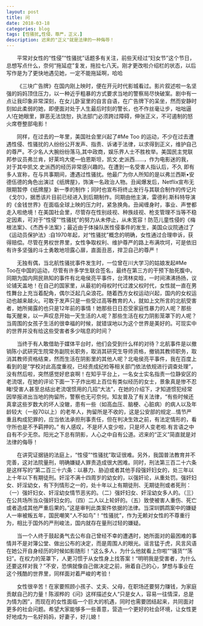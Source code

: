 ```yaml
---
layout: post
title: 问
date: 2018-03-18
categories: blog
tags: [性骚扰,性侵，尊严，正义，]
description: 迟来的"正义"就是法律的一种侮辱！
---
```

&emsp;&emsp;平常对女性的“性侵”“性骚扰”话题多有关注，前些天经过“妇女节”这个节日，总想写点什么，奈何“拖延症”复发，拖拉七八天。刚才更改啦介绍栏的状态，以后写作是为了更快地遇见她，一定不能拖延啊，哈哈


&emsp;&emsp;《三块广告牌》在国内刚上映时，便在开元时代影城看过。影片叙述啦一名坚强的妈妈顶住压力，以一种近乎粗暴的方式要求当地的警察局尽快破案。剧中有一点让我印象非常深刻，在女儿卧室里的自言自语，在广告牌下的呆坐，然而安静时刻如此柔弱的她，即便面对处于人生最后时刻的警长，也不作丝毫让步，咄咄逼人!在她眼里，罪恶无法饶恕，执法部门必须跨过障碍，伸张正义，不可遏制的怒火席卷整部电影！


&emsp;&emsp;同样，在过去的一年里，美国社会里兴起了#Me Too 的运动，不少在过去遭遇性侵、性骚扰的人纷纷公开发声、指责、诉诸于法律，以求得到正义，维护自己的尊严。不少名人大腕纷纷落马,其中政商，娱乐界人士不胜枚举。美国民主党联邦参议员弗兰肯，好莱坞大佬—伯恩斯坦，凯文.史派西……，作为电影迷的我，对于其中凯文.史派西的经历非常感兴趣的。在遭到一名受害人指认后，不久 即有多人宣称，在与共事期间，遭遇过性骚扰。他最广为你人所知的是以弗兰西斯•安德伍德的角色出演过《纸牌屋》，饰演一名政治人物。丑闻爆发后，Netflix宣布无限期暂停《纸牌屋》新一季的制作；同时也宣布将终止发行与其联合制作的传记片《戈尔》，据悉该片目前已经进入到后期制作。同期由他主演，雷德利.斯科特导演的《金钱世界》在面临全球上映的压力时，紧急换角。丑闻缠身时，事业、声誉都走入啦绝境！在美国社会里，尽管存在性别歧视、种族歧视、枪支管理不当等不稳定因素，可对于“性侵”“性骚扰”的努力从未停止，从未宽容！防范儿童性侵的《梅根法案》、《杰西卡法案》；最近由于体操队医性侵事件的发生，美国众议院通过了《运动员保护法》:自1970年起，对“性骚扰”概念的明确，女性通过合理申诉，获得赔偿。尽管在男权世界里，女性争取权利、维护尊严的路上布满坎坷，可是依旧有许多坚强的斗士勇敢地坦露心扉，直面丑恶，捍卫自己的尊严！


&emsp;&emsp;无独有偶，当北航性骚扰事件发生时，一位曾在川大学习的姑娘发起#Me Too在中国的运动，尽管有许多学生联合签名，最终在第三方的干预下胎死腹中。同期为国内网民熟知的事件有北电侯亮平事件，台湾林奕晗，一时间沸沸扬扬，议论铺天盖地！在自己的国家里，从最初的母权时代过渡父权时代，女性就一直在男性舞台上充当着配角，偶尔泛起几朵浪花。随着西方女权运动兴起，国内的女权运动也越来越火。可敢于发声只是一些受过高等教育的人，就如上文所言的北航受害者，她所揭露的也只是12年前的事情！她那些日日忍受家庭性暴力的人呢？那些每天醒来，以一声叹息开始一天生活的人呢？那些生活在权力阴影笼罩下的人呢？当周围的女孩子生活的很幸福的时候，就错误地以为这个世界是美好的。可现实中的世界并没有给这些受害者多少喘息的时间？



&emsp;&emsp;当终于有人敢借助于媒体平台时，他们会受到什么样的对待？北航事件是以撤销陈小武研究生院常务副院长职务，取消其研究生导师资格，撤销其教师职务，取消其教师资格结束，然而生活在阴影里的其他人呢？北电侯亮平事件，我在百度上看到的是“学校对此高度重视，已经责成纪检等相关部门依法依规进行调查处理”，没有然后啦，突然感觉好悲哀啊！在知乎平台上，一名女士实名指责一位静安区的老流氓，在她的评论下面一下子炸出啦上百位有类似经历的女士，景象真是惨不忍睹!受害人甚至总结出老流氓惯用的几招“大法”，在她的介绍下，才知道惯犯经常因举报进出当地的拘留所，警察也无可奈何。知友普及了有关法律，“有些时候还真拿这些岁数大的坏人没辙，患有一些（如高血压、脑梗、心脏病）的病人以及年龄较大（一般70以上）的老年人，拘留所是不收的，这是公安部的规定…情节严重且构成犯罪的，应当依法承担刑事责任，但在判决生效之前，有法定情形的，看守所也是不予羁押的。” 有人感叹，不是坏人变少啦，只是坏人变老啦.有言语之中自有不少无奈。阳光之下总有阴影，人心之中自有公道。迟来的“正义”简直就是对法律的侮辱！


&emsp;&emsp;在讲究证据链的法庭上，“性侵”“性骚扰”取证很难。另外，我国普法教育并不完善，这对法院量刑，明确嫌疑人罪责造成很大困难。同时，刑法第三百二十六条是这样写的“第二百三十六条：以暴力、胁迫或者其他手段强奸妇女的，处三年以上十年以下有期徒刑。奸淫不满十四周岁的幼女的，以强奸论，从重处罚。强奸妇女、奸淫幼女，有下列情形之一的，处十年以上有期徒刑、无期徒刑或者死刑：（一）强奸妇女、奸淫幼女情节恶劣的。（二）强奸妇女、奸淫幼女多人的。（三）在公共场所当众强奸妇女的。（四）二人以上轮奸的。（五）致使被害人重伤、死亡或者造成其他严重后果的。”这是审判此类案件依据的法律。当深圳鹦鹉案中的嫌疑人一审被叛五年，国民嘲笑“人不如鸟”！“性骚扰”，作为无赖对女性的不尊重行为，相比于国外的严刑峻法，国内就存在量刑过轻的嫌疑。


&emsp;&emsp;当一个人终于鼓起勇气去公布自己曾经不幸的遭遇时，她所面对的最困难的事情并不是对簿公堂、做出公布的决定，而是周围人的眼光。谣言猛于虎，风言风语在她公开自身经历的时候如影随形！“这么多人，为什么他就看上你啦”“骚货”“荡妇”。在权力的笼罩下，人更习惯于从女性身上找答案！“明明我是受害者，为什么还要这样对我？”不安，恐惧就像自己做决定之前，揪着自己的心，梦想与事业在这个残酷的世界里，同样面对着严峻的考验！


&emsp;&emsp;女性很辛苦！在家要照顾小孩子、丈夫、父母，在职场还要努力赚钱，为家庭贡献自己的力量！陈淑桦的《问》这样描述女人“只是女人，容易一往情深，总是为情为困”，而现在的女性面临一个巨大的机遇，同时也需要团结起来，共同面对更多的社会问题。希望大家能够多一些善意，营造一个更好的社会环境，让女性更好地成为一名好妈妈，好妻子，好儿媳！









